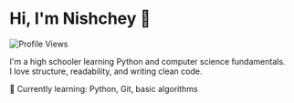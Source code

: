 # Hi, I'm Nishchey 👋
![Profile Views](https://komarev.com/ghpvc/?username=panwarcodes&color=blue)

I'm a high schooler learning Python and computer science fundamentals.  
I love structure, readability, and writing clean code.

🧠 Currently learning: Python, Git, basic algorithms  

